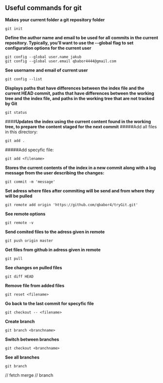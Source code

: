 ## Useful commands for git 

**Makes your current folder a git repository folder**
```
git init
```
**Define the author name and email to be used for all commits in the current repository. Typically, you’ll want to use the --global flag to set configuration options for the current user**
```
git config --global user.name jakub
git config --global user.email qbabor4444@gmail.com
```
**See username and email of current user**
```
git config --list
```
**Displays paths that have differences between the index file and the current HEAD commit, paths that have differences between the working tree and the index file, and paths in the working tree that are not tracked by Git**
```
git status
```	
####**Updates the index using the current content found in the working tree, to prepare the content staged for the next commit**
#####Add all files in this directory:
```
git add .
```
#####Add specyfic file: 
```
git add <filename>
```
**Stores the current contents of the index in a new commit along with a log message from the user describing the changes:**
```
git commit -m 'message'
```
**Set adress where files after commiting will be send and from where they will be pulled**
```
git remote add origin 'https://github.com/qbabor4/tryGit.git'
```
**See remote options**
```
git remote -v
```
**Send comited files to the adress given in remote**
```
git push origin master
```
**Get files from github in adress given in remote**
```
git pull
```
**See changes on pulled files**
```
git diff HEAD
```
**Remove file from added files**
```
git reset <filename>
```
**Go back to the last commit for specyfic file**
```
git checkout -- <filename>
```
**Create branch**
```
git branch <branchname>
```
**Switch between branches**
```
git checkout <branchname>
```
**See all branches**
```
git branch
```


// fetch merge 
// branch
